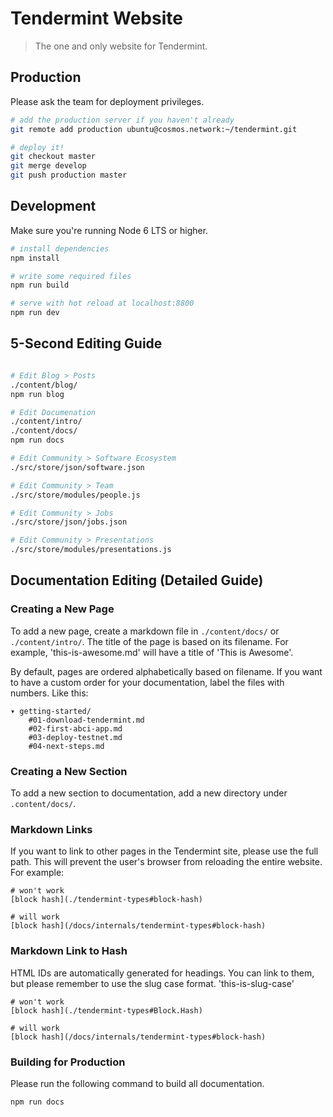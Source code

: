 # Tendermint Website

> The one and only website for Tendermint.

## Production

Please ask the team for deployment privileges.

``` bash
# add the production server if you haven't already
git remote add production ubuntu@cosmos.network:~/tendermint.git
```

``` bash
# deploy it!
git checkout master
git merge develop
git push production master
```

## Development

Make sure you're running Node 6 LTS or higher.

``` bash
# install dependencies
npm install

# write some required files
npm run build

# serve with hot reload at localhost:8800
npm run dev
```

## 5-Second Editing Guide

``` bash

# Edit Blog > Posts
./content/blog/
npm run blog

# Edit Documenation
./content/intro/
./content/docs/
npm run docs

# Edit Community > Software Ecosystem
./src/store/json/software.json

# Edit Community > Team
./src/store/modules/people.js

# Edit Community > Jobs
./src/store/json/jobs.json

# Edit Community > Presentations
./src/store/modules/presentations.js
```

## Documentation Editing (Detailed Guide)

### Creating a New Page
To add a new page, create a markdown file in `./content/docs/` or `./content/intro/`. The title of the page is based on its filename. For example, 'this-is-awesome.md' will have a title of 'This is Awesome'.

By default, pages are ordered alphabetically based on filename. If you want to have a custom order for your documentation, label the files with numbers. Like this:

    ▾ getting-started/
        #01-download-tendermint.md
        #02-first-abci-app.md
        #03-deploy-testnet.md
        #04-next-steps.md

### Creating a New Section
To add a new section to documentation, add a new directory under `.content/docs/`.

### Markdown Links
If you want to link to other pages in the Tendermint site, please use the full path. This will prevent the user's browser from reloading the entire website. For example:

    # won't work
    [block hash](./tendermint-types#block-hash)

    # will work
    [block hash](/docs/internals/tendermint-types#block-hash)

### Markdown Link to Hash
HTML IDs are automatically generated for headings. You can link to them, but please remember to use the slug case format. 'this-is-slug-case'

    # won't work
    [block hash](./tendermint-types#Block.Hash)

    # will work
    [block hash](/docs/internals/tendermint-types#block-hash)

### Building for Production

Please run the following command to build all documentation.

    npm run docs
